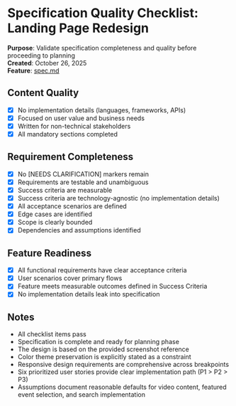 # Specification Quality Checklist: Landing Page Redesign

**Purpose**: Validate specification completeness and quality before proceeding to planning  
**Created**: October 26, 2025  
**Feature**: [spec.md](../spec.md)

## Content Quality

- [x] No implementation details (languages, frameworks, APIs)
- [x] Focused on user value and business needs
- [x] Written for non-technical stakeholders
- [x] All mandatory sections completed

## Requirement Completeness

- [x] No [NEEDS CLARIFICATION] markers remain
- [x] Requirements are testable and unambiguous
- [x] Success criteria are measurable
- [x] Success criteria are technology-agnostic (no implementation details)
- [x] All acceptance scenarios are defined
- [x] Edge cases are identified
- [x] Scope is clearly bounded
- [x] Dependencies and assumptions identified

## Feature Readiness

- [x] All functional requirements have clear acceptance criteria
- [x] User scenarios cover primary flows
- [x] Feature meets measurable outcomes defined in Success Criteria
- [x] No implementation details leak into specification

## Notes

- All checklist items pass
- Specification is complete and ready for planning phase
- The design is based on the provided screenshot reference
- Color theme preservation is explicitly stated as a constraint
- Responsive design requirements are comprehensive across breakpoints
- Six prioritized user stories provide clear implementation path (P1 > P2 > P3)
- Assumptions document reasonable defaults for video content, featured event selection, and search implementation

